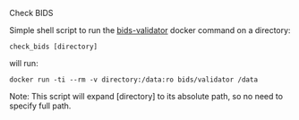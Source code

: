 Check BIDS

Simple shell script to run the [bids-validator](https://github.com/bids-standard/bids-validator) docker command on a directory:


`check_bids [directory]`

will run:

`docker run -ti --rm -v directory:/data:ro bids/validator /data`


Note: This script will expand [directory] to its absolute path, so no need to specify full path.

